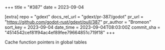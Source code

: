 +++
title = "#387"
date = 2023-09-04

[extra]
repo = "gdext"
docs_rel_url = "gdext/pr-387/godot"
pr_url = "https://github.com/godot-rust/gdext/pull/387"
pr_author = "Bromeon"
sort_key = 2023-09-04
date_time = 2023-09-04T08:03:00Z
commit_sha = "4514542cef81f94ac4ef89fee79664851c719f18"
+++

Cache function pointers in global tables
